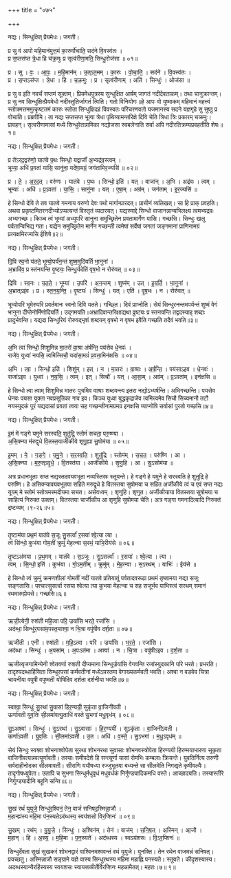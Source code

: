 +++
title = "०७५"

+++


नद्यः। सिन्धुक्षित् प्रैयमेधः। जगती।

प्र सु व॑ आपो महि॒मान॑मुत्त॒मं का॒रुर्वो॑चाति॒ सद॑ने वि॒वस्व॑तः ।  
प्र स॒प्तस॑प्त त्रे॒धा हि च॑क्र॒मुः प्र सृत्व॑रीणा॒मति॒ सिन्धु॒रोज॑सा ॥ ०१॥

प्र । सु । वः॒ । आ॒पः॒ । म॒हि॒मान॑म् । उ॒त्ऽत॒मम् । का॒रुः । वो॒चा॒ति॒ । सद॑ने । वि॒वस्व॑तः ।  
प्र । स॒प्तऽस॑प्त । त्रे॒धा । हि । च॒क्र॒मुः । प्र । सृत्व॑रीणाम् । अति॑ । सिन्धुः॑ । ओज॑सा ॥

प्र सु व इति नवर्चं सप्तमं सूक्तम्। प्रियमेधपुत्रस्य सुन्धुक्षित आर्षम् जागतं नदीदेवताकम्। तथा चानुक्रान्तम्। प्र सु नव सिन्धुक्षित्प्रैयमेधो नदीस्तुतिर्जागतं त्विति। गतो विनियोगः॥हे आपः वो युष्माकम् महिमानं महत्त्वं स्तोत्रमत्तममुत्कृष्टतमं कारुः स्तोता सिन्धुक्षिदहं विवस्वतः परिचरणवतो यजमानस्य सदने यज्ञगृहे सु सुष्ठु प्र वोचाति। प्रब्रवीमि। ता नद्यः सप्तसप्त भूत्वा त्रेधा पृथिव्यामन्तरिक्षे दिवि चेति त्रिधा त्रिः प्रकारम् चक्रमुः। प्रावहन्। सृत्वरीणामासां मध्ये सिन्धुरेतन्नामिका नद्योजसा स्वबलेनाति सर्वा अपि नदीरतिक्रम्यप्रवहतीति शेषः॥१॥

नद्यः। सिन्धुक्षित् प्रैयमेधः। जगती।

प्र ते॑ऽरद॒द्वरु॑णो॒ यात॑वे प॒थः सिन्धो॒ यद्वाजाँ॑ अ॒भ्यद्र॑व॒स्त्वम् ।  
भूम्या॒ अधि॑ प्र॒वता॑ यासि॒ सानु॑ना॒ यदे॑षा॒मग्रं॒ जग॑तामिर॒ज्यसि॑ ॥ ०२॥

प्र । ते॒ । अ॒र॒द॒त् । वरु॑णः । यात॑वे । प॒थः । सिन्धो॒ इति॑ । यत् । वाजा॑न् । अ॒भि । अद्र॑वः । त्वम् ।  
भूम्याः॑ । अधि॑ । प्र॒ऽवता॑ । या॒सि॒ । सानु॑ना । यत् । ए॒षा॒म् । अग्र॑म् । जग॑ताम् । इ॒र॒ज्यसि॑ ॥

हे सिन्धो देवि ते तव यातवे गमनाय वरुणो देवः पथो मार्गान्प्रारदत्। प्राचीनं व्यलिखत्। सा हि प्राक् प्रवहति। अथवा प्रकृष्टमितरनदीभ्योऽप्यत्यन्तं विस्तृतं व्यदारयत्। यद्यस्माद्दे सिन्धो वाजानन्नान्यभिलक्ष्य त्वमभ्यद्रवः अभ्यगच्छः। किञ्च त्वं भूम्यां अध्युपरि सानुना समुच्छ्रितेन प्रवतामार्गेण यासि। गच्छसि। सिन्धुः खलु पर्वतान्विभिद्य गता। यद्येन समुच्छ्रितेन मार्गेन गच्छन्ती त्वमेषां सर्वेषां जगतां जङ्गमानां प्राणिनामग्रं प्रत्यक्षमिरज्यसि ईशिषे॥२॥

नद्यः। सिन्धुक्षित् प्रैयमेधः। जगती।

दि॒वि स्व॒नो य॑तते॒ भूम्यो॒पर्य॑न॒न्तं शुष्म॒मुदि॑यर्ति भा॒नुना॑ ।  
अ॒भ्रादि॑व॒ प्र स्त॑नयन्ति वृ॒ष्टयः॒ सिन्धु॒र्यदेति॑ वृष॒भो न रोरु॑वत् ॥ ०३॥

दि॒वि । स्व॒नः । य॒त॒ते॒ । भूम्या॑ । उ॒परि॑ । अ॒न॒न्तम् । शुष्म॑म् । उत् । इ॒य॒र्ति॒ । भा॒नुना॑ ।  
अ॒भ्रात्ऽइ॑व । प्र । स्त॒न॒य॒न्ति॒ । वृ॒ष्टयः॑ । सिन्धुः॑ । यत् । एति॑ । वृ॒ष॒भः । न । रोरु॑वत् ॥

भूम्योपरि भूमेरुपरि प्रवर्तमानः स्वनो दिवि यतते। गच्छ्ति। दिवं प्राप्नोति। सेयं सिन्धुरनन्तमपर्यन्तं शुष्मं वेगं भानुना दीप्तेनोर्मिणोदियर्ति। उद्गमयति।अभ्रादिवान्तरिक्षाद्यथा व्रुष्टयः प्र स्तनयन्ति तद्वदस्याह् शब्दाः प्रादुर्भवन्ति। यद्यदा सिन्धुरियं रोरुवद्भृशं शब्दयन् वृषभो न वृषभ इवैति गच्छति तदैवं भवति॥३॥

नद्यः। सिन्धुक्षित् प्रैयमेधः। जगती।

अ॒भि त्वा॑ सिन्धो॒ शिशु॒मिन्न मा॒तरो॑ वा॒श्रा अ॑र्षन्ति॒ पय॑सेव धे॒नवः॑ ।  
राजे॑व॒ युध्वा॑ नयसि॒ त्वमित्सिचौ॒ यदा॑सा॒मग्रं॑ प्र॒वता॒मिन॑क्षसि ॥ ०४॥

अ॒भि । त्वा॒ । सिन्धो॒ इति॑ । शिशु॑म् । इत् । न । मा॒तरः॑ । वा॒श्राः । अ॒र्ष॒न्ति॒ । पय॑साऽइव । धे॒नवः॑ ।  
राजा॑ऽइव । युध्वा॑ । न॒य॒सि॒ । त्वम् । इत् । सिचौ॑ । यत् । आ॒सा॒म् । अग्र॑म् । प्र॒ऽवता॑म् । इन॑क्षसि ॥

हे सिन्धो त्वा त्वाम् शिशुमिन्न मातरः पुत्रमिव वाश्राः शब्दयन्त्य इतरा नद्योऽभ्यर्षन्ति। अभिगच्छन्ति। पयसेव धेनवः पयसा युक्ता नवप्रसूतिका गाव इव। किञ्च युध्वा युद्धकृद्राजेव त्वमित्त्वमेव सिचौ सिच्यमानौ तटौ नयस्युदकं पूरं यद्यदासां प्रवतां त्वया सह गच्छन्तीनामग्रमग्र इनक्षसि व्याप्नोषि सर्वासां पुरतो गच्छसि॥४॥

नद्यः। सिन्धुक्षित् प्रैयमेधः। जगती।

इ॒मं मे॑ गङ्गे यमुने सरस्वति॒ शुतु॑द्रि॒ स्तोमं॑ सचता॒ परु॒ष्ण्या ।  
अ॒सि॒क्न्या म॑रुद्वृधे वि॒तस्त॒यार्जी॑कीये शृणु॒ह्या सु॒षोम॑या ॥ ०५॥

इ॒मम् । मे॒ । ग॒ङ्गे॒ । य॒मु॒ने॒ । स॒र॒स्व॒ति॒ । शुतु॑द्रि । स्तोम॑म् । स॒च॒त॒ । परु॑ष्णि । आ ।  
अ॒सि॒क्न्या । म॒रु॒त्ऽवृ॒धे॒ । वि॒तस्त॑या । आर्जी॑कीये । शृ॒णु॒हि । आ । सु॒ऽसोम॑या ॥

अत्र प्रधानभूताः सप्त नद्यस्तदवयवभूता नव्यस्तिस्रः स्तूयन्ते। हे गङ्गे हे यमुने हे सरस्वति हे शुतुद्रि हे परुष्णि। हे असिक्न्यावयवभूतया सहिते मरुद्वृधे हे वितस्तया सुषोमया च सहित अर्जीकीये त्वं च एवं सप्त नद्यः यूयम् मे स्तोमं स्तोत्रमस्मदीयमा सचत। असेवध्वम् । शृणुहि। शृणुत। अर्जीकीयाया वितस्तया सुषोमया च साहित्यं निरुक्त उक्तम्। वितस्तया चार्जीकीय आ शृणुहि सुषोमया चेति। अत्र गङ्गा गमनादित्यादि निरुक्तं द्रष्टव्यम् ।९-२६॥५॥

नद्यः। सिन्धुक्षित् प्रैयमेधः। जगती।

तृ॒ष्टाम॑या प्रथ॒मं यात॑वे स॒जूः सु॒सर्त्वा॑ र॒सया॑ श्वे॒त्या त्या ।  
त्वं सि॑न्धो॒ कुभ॑या गोम॒तीं क्रुमुं॑ मेह॒त्न्वा स॒रथं॒ याभि॒रीय॑से ॥ ०६॥

तृ॒ष्टऽअ॑मया । प्र॒थ॒मम् । यात॑वे । स॒ऽजूः । सु॒ऽसर्त्वा॑ । र॒सया॑ । श्वे॒त्या । त्या ।  
त्वम् । सि॒न्धो॒ इति॑ । कुभ॑या । गो॒ऽम॒तीम् । क्रुमु॑म् । मे॒ह॒त्न्वा । स॒ऽरथ॑म् । याभिः॑ । ईय॑से ॥

हे सिन्धो त्वं क्रुमुं क्रमणशीलां गोमतीं नदीं यातवे प्रतियातुं पर्वतादवरूढा प्रथमं तृष्तामया नद्या सजूः सङ्गतासि। पश्चात्सुसर्त्वा रसया श्वेत्या त्या कुभया मेहत्न्वा च सह सजूर्भव याभिस्त्वं सरथम् समानं रथमारुह्येयसे। गच्छसि॥६॥

नद्यः। सिन्धुक्षित् प्रैयमेधः। जगती।

ऋजी॒त्येनी॒ रुश॑ती महि॒त्वा परि॒ ज्रयां॑सि भरते॒ रजां॑सि ।  
अद॑ब्धा॒ सिन्धु॑र॒पसा॑म॒पस्त॒माश्वा॒ न चि॒त्रा वपु॑षीव दर्श॒ता ॥ ०७॥

ऋजी॑ती । एनी॑ । रुश॑ती । म॒हि॒ऽत्वा । परि॑ । ज्रयां॑सि । भ॒र॒ते॒ । रजां॑सि ।  
अद॑ब्धा । सिन्धुः॑ । अ॒पसा॑म् । अ॒पःऽत॑मा । अश्वा॑ । न । चि॒त्रा । वपु॑षीऽइव । द॒र्श॒ता ॥

ऋजीत्यृजगामिन्येनी श्वेतवर्णा रुशती दीप्यमाना सिन्धुर्ज्रयांसि वेगवन्ति रजांस्युदकानि परि भरते। प्रभरति। तादृश्यदब्धाहिंसिता सिम्धुरपसां कर्मवतीनां मध्येऽपस्तमा वेगाख्यकर्मवती भवति। अश्वा न वडवेव चित्रा चायनीया वपुषी वपुष्मती योषिदिव दर्शता दर्शनीया भवति॥७॥

नद्यः। सिन्धुक्षित् प्रैयमेधः। जगती।

स्वश्वा॒ सिन्धुः॑ सु॒रथा॑ सु॒वासा॑ हिर॒ण्ययी॒ सुकृ॑ता वा॒जिनी॑वती ।  
ऊर्णा॑वती युव॒तिः सी॒लमा॑वत्यु॒ताधि॑ वस्ते सु॒भगा॑ मधु॒वृध॑म् ॥ ०८॥

सु॒ऽअश्वा॑ । सिन्धुः॑ । सु॒ऽरथा॑ । सु॒ऽवासाः॑ । हि॒र॒ण्ययी॑ । सुऽकृ॑ता । वा॒जिनी॑ऽवती ।  
ऊर्णा॑ऽवती । यु॒व॒तिः । सी॒लमा॑ऽवती । उ॒त । अधि॑ । व॒स्ते॒ । सु॒ऽभगा॑ । म॒धु॒ऽवृध॑म् ॥

सेयं सिन्धुः स्वश्व्वा शोभनाश्वोपेता सुरथा शोभनरथा सुवासाः शोभनवस्त्रोपेता हिरण्ययी हिरण्मयाभारणा सुकृता वाजिनीवत्यन्नवत्यूर्णावती। तस्याः समीपदेशे हि सन्त्यूर्णा यासां रोमभिः कम्बलाः क्रियन्ते। युवतिर्नित्य तरुणी सर्वदाहीनोदका सीलमावती। सीराणि ययौषध्या रज्जुभूतया बध्यन्ते सा सीलमेति निगद्यते कृषीवल्यैः। तादृगोषध्युपेता। उतापि च सुभगा सिन्धुर्मधुवृधं मधुवर्धकं निर्गुण्ड्यादिकमधि वस्ते। आच्छादयति। तस्यास्तीरे निर्गुण्ड्यादीनि बहूनि सन्ति॥८॥

नद्यः। सिन्धुक्षित् प्रैयमेधः। जगती।

सु॒खं रथं॑ युयुजे॒ सिन्धु॑र॒श्विनं॒ तेन॒ वाजं॑ सनिषद॒स्मिन्ना॒जौ ।  
म॒हान्ह्य॑स्य महि॒मा प॑न॒स्यतेऽद॑ब्धस्य॒ स्वय॑शसो विर॒प्शिनः॑ ॥ ०९॥

सु॒खम् । रथ॑म् । यु॒यु॒जे॒ । सिन्धुः॑ । अ॒श्विन॑म् । तेन॑ । वाज॑म् । स॒नि॒ष॒त् । अ॒स्मिन् । आ॒जौ ।  
म॒हान् । हि । अ॒स्य॒ । म॒हि॒मा । प॒न॒स्यते॑ । अद॑ब्धस्य । स्वऽय॑शसः । वि॒ऽर॒प्शिनः॑ ॥

सिन्धुर्देवता सुखं सुखकरं शोभनद्वारं वाश्विनमश्ववन्तं रथं युयुजे। युनक्ति। तेन रथेन वाजमन्नं सनिषत्। प्रयच्छतु। अस्मिन्नाजौ सङ्ग्रामे यज्ञे वास्य सिन्धुरथस्य महिमा महाह्नि पनस्यते। स्तूयते। कीदृशस्यास्य। अदब्धस्यान्यैरहिंस्यस्य स्वयशसः स्वायत्तकीर्तेर्विरप्शिनः महन्नामैतत्। महतः।७॥ ९॥